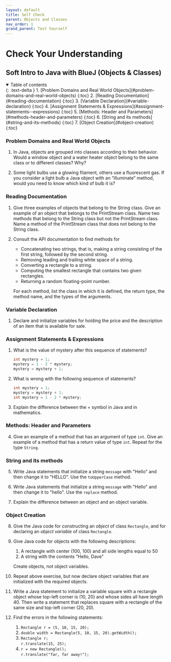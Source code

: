 ```yaml
---
layout: default
title: Self Check
parent: Objects and Classes
nav_order: 1
grand_parent: Test Yourself
---
```


# Check Your Understanding
## Soft Intro to Java with BlueJ (Objects & Classes)

<details open markdown="block">
  <summary>
    Table of contents
  </summary>
  {: .text-delta }
1. [Problem Domains and Real World Objects](#problem-domains-and-real-world-objects)
   {:toc}
2. [Reading Documentation](#reading-documentation)
   {:toc}
3. [Variable Declaration](#variable-declaration)
   {:toc}
4. [Assignment Statements & Expressions](#assignment-statements--expressions)
   {:toc}
5. [Methods: Header and Parameters](#methods-header-and-parameters)
   {:toc}
6. [String and its methods](#string-and-its-methods)
   {:toc}
7. [Object Creation](#object-creation)
   {:toc}
</details>

### Problem Domains and Real World Objects
1. In Java, objects are grouped into classes according to their behavior. Would a window object and a water heater object belong to the same class or to different classes? Why?

2. Some light bulbs use a glowing filament, others use a fluorescent gas. If you consider a light bulb a Java object with an “illuminate” method, would you need to know which kind of bulb it is?

### Reading Documentation
1. Give three examples of objects that belong to the String class. Give an example of an object that belongs to the PrintStream class. Name two methods that belong to the String class but not the PrintStream class. Name a method of the PrintStream class that
does not belong to the String class.

2. Consult the API documentation to find methods for 
   - Concatenating two strings, that is, making a string consisting of the first string, followed by the second string.
   - Removing leading and trailing white space of a string. 
   - Converting a rectangle to a string. 
   - Computing the smallest rectangle that contains two given rectangles. 
   - Returning a random floating-point number.  
   
   For each method, list the class in which it is defined, the return type, the method name, and the types of the arguments.

### Variable Declaration
1. Declare and initialize variables for holding the price and the description of an item that is available for sale.

### Assignment Statements & Expressions
1. What is the value of mystery after this sequence of statements?  
   ```java
   int mystery = 1;   
   mystery = 1 - 2 * mystery;  
   mystery = mystery + 1;  
   ```

2. What is wrong with the following sequence of statements?  
   ```java
   int mystery = 1;  
   mystery = mystery + 1;  
   int mystery = 1 - 2 * mystery;
   ```

3. Explain the difference between the = symbol in Java and in mathematics. 

### Methods: Header and Parameters
4. Give an example of a method that has an argument of type `int`. Give an example of a method that has a return value of type `int`. Repeat for the type `String`.

### String and its methods
5. Write Java statements that initialize a string `message` with "Hello" and then change it to "HELLO". Use the `toUpperCase` method.

6. Write Java statements that initialize a string `message` with "Hello" and then change it to "hello". Use the `replace` method.

7. Explain the difference between an object and an object variable. 

### Object Creation
8. Give the Java code for constructing an *object* of class `Rectangle`, and for declaring an *object variable* of class `Rectangle`.

9. Give Java code for objects with the following descriptions:  
   1. A rectangle with center (100, 100) and all side lengths equal to 50  
   2. A string with the contents “Hello, Dave”  
   
   Create objects, not object variables.

10. Repeat above exercise, but now declare object variables that are initialized with the required objects.

11. Write a Java statement to initialize a variable square with a rectangle object whose top-left corner is (10, 20) and whose sides all have length 40. Then write a statement that replaces square with a rectangle of the same size and top-left corner (20, 20).

12. Find the errors in the following statements:  
    1. `Rectangle r = (5, 10, 15, 20);`  
    2. `double width = Rectangle(5, 10, 15, 20).getWidth();`  
    3. `Rectangle r;`  
       `r.translate(15, 25);`  
    4. `r = new Rectangle();`  
       `r.translate("far, far away!");`

